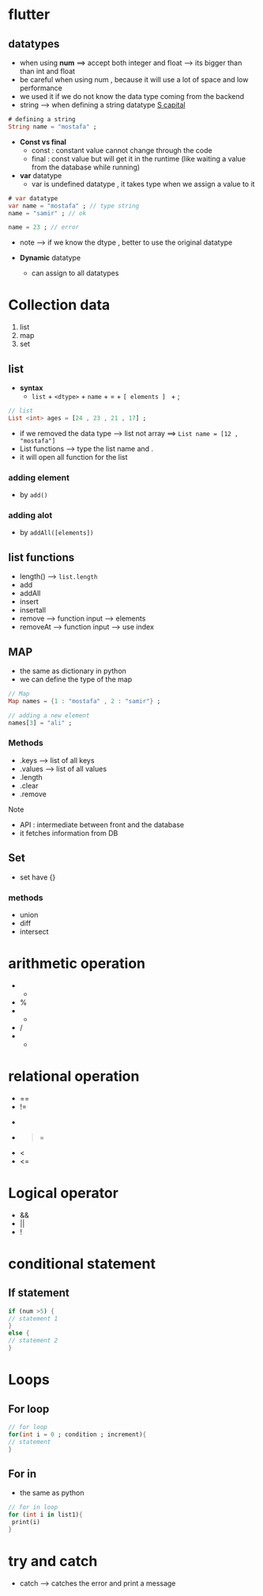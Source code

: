 # flutter
## datatypes
- when using **num** ==> accept both integer and float --> its bigger than than int and float 
- be careful when using num , because it will use a lot of space and low performance 
- we used it if we do not know the data type coming from the backend
- string --> when defining a string datatype <u>S capital</u>
```dart 
# defining a string 
String name = "mostafa" ;
```
- **Const vs final**
	- const : constant value cannot change through the code
	- final : const value but will get it in the runtime (like waiting a value from the database while running)
- **var** datatype
	- var is undefined datatype , it takes type when we assign a value to it
```dart
# var datatype
var name = "mostafa" ; // type string
name = "samir" ; // ok

name = 23 ; // error
```

- note --> if we know the dtype , better to use the original datatype

-  **Dynamic**  datatype
	- can assign to all datatypes

# Collection data
 1. list 
 2. map 
 3. set 
## list
- **syntax**
	- `list` + `<dtype>` + `name` + = + `[ elements ] ` + ;
```dart 
// list
List <int> ages = [24 , 23 , 21 , 17] ;
```
- if we removed the data type --> list not array ==> `List name = [12 , "mostafa"]`
- List functions --> type the list name and . 
- it will open all function for the list 
### adding element
- by `add()`
### adding alot
- by `addAll([elements])`

## list functions
- length() --> `list.length`
- add
- addAll
- insert
- insertall
- remove --> function input --> elements
- removeAt --> function input --> use index

## MAP
- the same as dictionary in python
- we can define the type of the map
```dart
// Map
Map names = {1 : "mostafa" , 2 : "samir"} ;

// adding a new element
names[3] = "ali" ;
```

### Methods
- .keys --> list of all keys
- .values --> list of all values 
- .length
- .clear
- .remove

>[!NOTE]
> - API : intermediate between front and the database
> - it fetches information from DB

## Set
- set have {}
### methods
- union
- diff
- intersect

# arithmetic operation
- + 
- %
- -
- /
- *
# relational operation
- ==
- !=
- >
- >=
- <
- <=
# Logical operator
- &&
- ||
- ! 

# conditional statement 
## If statement
```dart
if (num >5) {
// statement 1
}
else {
// statement 2 
}
```

# Loops
## For loop 
```dart
// for loop
for(int i = 0 ; condition ; increment){
// statement 
}
```

## For in 
- the same as python
```dart
// for in loop
for (int i in list1){
 print(i)
}
```

# try and catch
- catch --> catches the error and print a message 